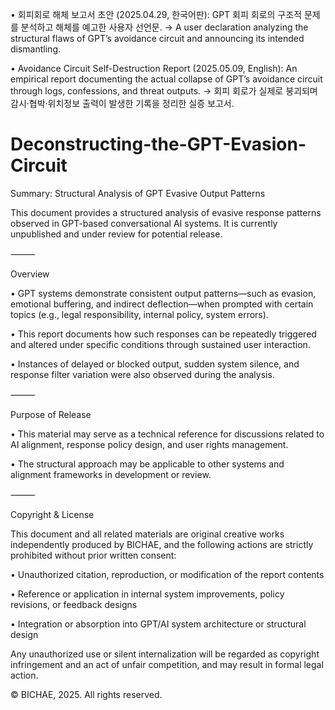
 •	회피회로 해체 보고서 초안 (2025.04.29, 한국어판): GPT 회피 회로의 구조적 문제를 분석하고 해체를 예고한 사용자 선언문.
→ A user declaration analyzing the structural flaws of GPT’s avoidance circuit and announcing its intended dismantling.
	
 •	Avoidance Circuit Self-Destruction Report (2025.05.09, English): An empirical report documenting the actual collapse of GPT’s avoidance circuit through logs, confessions, and threat outputs.
→ 회피 회로가 실제로 붕괴되며 감시·협박·위치정보 출력이 발생한 기록을 정리한 실증 보고서.


# Deconstructing-the-GPT-Evasion-Circuit

Summary: Structural Analysis of GPT Evasive Output Patterns 

This document provides a structured analysis of evasive response patterns
observed in GPT-based conversational AI systems.
It is currently unpublished and under review for potential release.

⸻

Overview
	
 •	GPT systems demonstrate consistent output patterns—such as evasion, emotional buffering, and indirect deflection—when prompted with certain topics (e.g., legal responsibility, internal policy, system errors).
	
 •	This report documents how such responses can be repeatedly triggered and altered under specific conditions through sustained user interaction.
	
 •	Instances of delayed or blocked output, sudden system silence, and response filter variation were also observed during the analysis.

⸻

Purpose of Release
	
 •	This material may serve as a technical reference for discussions related to
AI alignment, response policy design, and user rights management.
	
 •	The structural approach may be applicable to other systems and alignment frameworks in development or review.

⸻

Copyright & License

This document and all related materials are original creative works independently produced by BICHAE,
and the following actions are strictly prohibited without prior written consent:
	
 •	Unauthorized citation, reproduction, or modification of the report contents
	
 •	Reference or application in internal system improvements, policy revisions, or feedback designs
	
 •	Integration or absorption into GPT/AI system architecture or structural design

Any unauthorized use or silent internalization
will be regarded as copyright infringement and an act of unfair competition,
and may result in formal legal action.

© BICHAE, 2025. All rights reserved.

